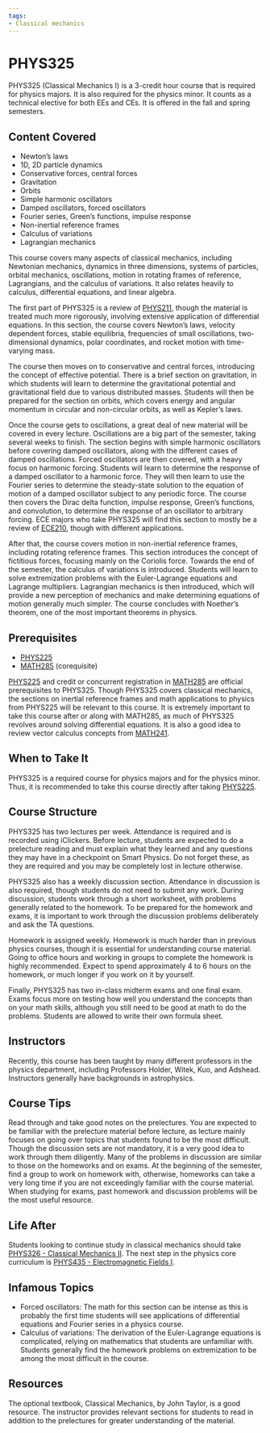 ```yaml
---
tags:
- Classical mechanics
---
```

# PHYS325

PHYS325 (Classical Mechanics I) is a 3-credit hour course that is required for physics majors.  It is also required for the physics minor.  It counts as a technical elective for both EEs and CEs.  It is offered in the fall and spring semesters.

## Content Covered

- Newton’s laws
- 1D, 2D particle dynamics
- Conservative forces, central forces
- Gravitation
- Orbits
- Simple harmonic oscillators
- Damped oscillators, forced oscillators
- Fourier series, Green’s functions, impulse response
- Non-inertial reference frames
- Calculus of variations
- Lagrangian mechanics

This course covers many aspects of classical mechanics, including Newtonian mechanics, dynamics in three dimensions, systems of particles, orbital mechanics, oscillations, motion in rotating frames of reference, Lagrangians, and the calculus of variations. It also relates heavily to calculus, differential equations, and linear algebra. 

The first part of PHYS325 is a review of [PHYS211](PHYS211.md), though the material is treated much more rigorously, involving extensive application of differential equations.  In this section, the course covers Newton’s laws, velocity dependent forces, stable equilibria, frequencies of small oscillations, two-dimensional dynamics, polar coordinates, and rocket motion with time-varying mass. 

The course then moves on to conservative and central forces, introducing the concept of effective potential.  There is a brief section on gravitation, in which students will learn to determine the gravitational potential and gravitational field due to various distributed masses.  Students will then be prepared for the section on orbits, which covers energy and angular momentum in circular and non-circular orbits, as well as Kepler’s laws.  

Once the course gets to oscillations, a great deal of new material will be covered in every lecture. Oscillations are a big part of the semester, taking several weeks to finish.  The section begins with simple harmonic oscillators before covering damped oscillators, along with the different cases of damped oscillations.  Forced oscillators are then covered, with a heavy focus on harmonic forcing.  Students will learn to determine the response of a damped oscillator to a harmonic force.  They will then learn to use the Fourier series to determine the steady-state solution to the equation of motion of a damped oscillator subject to any periodic force.  The course then covers the Dirac delta function, impulse response, Green’s functions, and convolution, to determine the response of an oscillator to arbitrary forcing.  ECE majors who take PHYS325 will find this section to mostly be a review of [ECE210](../ECE%20Course%20Offerings/ECE210.md), though with different applications.  

After that, the course covers motion in non-inertial reference frames, including rotating reference frames.  This section introduces the concept of fictitious forces, focusing mainly on the Coriolis force.  Towards the end of the semester, the calculus of variations is introduced.  Students will learn to solve extremization problems with the Euler-Lagrange equations and Lagrange multipliers.  Lagrangian mechanics is then introduced, which will provide a new perception of mechanics and make determining equations of motion generally much simpler.  The course concludes with Noether’s theorem, one of the most important theorems in physics.


## Prerequisites

- [PHYS225](PHYS225.md)
- [MATH285](../MATH%20Course%20Offerings/MATH285.md) (corequisite)

[PHYS225](PHYS225.md) and credit or concurrent registration in [MATH285](../MATH%20Course%20Offerings/MATH285.md) are official prerequisites to PHYS325.  Though PHYS325 covers classical mechanics, the sections on inertial reference frames and math applications to physics from PHYS225 will be relevant to this course.  It is extremely important to take this course after or along with MATH285, as much of PHYS325 revolves around solving differential equations.  It is also a good idea to review vector calculus concepts from [MATH241](../MATH%20Course%20Offerings/MATH241.md).  

## When to Take It

PHYS325 is a required course for physics majors and for the physics minor.  Thus, it is recommended to take this course directly after taking [PHYS225](PHYS225.md). 

## Course Structure

PHYS325 has two lectures per week.  Attendance is required and is recorded using iClickers.  Before lecture, students are expected to do a prelecture reading and must explain what they learned and any questions they may have in a checkpoint on Smart Physics.  Do not forget these, as they are required and you may be completely lost in lecture otherwise.  

PHYS325 also has a weekly discussion section.  Attendance in discussion is also required, though students do not need to submit any work.  During discussion, students work through a short worksheet, with problems generally related to the homework.  To be prepared for the homework and exams, it is important to work through the discussion problems deliberately and ask the TA questions.  

Homework is assigned weekly.  Homework is much harder than in previous physics courses, though it is essential for understanding course material.  Going to office hours and working in groups to complete the homework is highly recommended.  Expect to spend approximately 4 to 6 hours on the homework, or much longer if you work on it by yourself.    

Finally, PHYS325 has two in-class midterm exams and one final exam.  Exams focus more on testing how well you understand the concepts than on your math skills, although you still need to be good at math to do the problems.  Students are allowed to write their own formula sheet.

## Instructors

Recently, this course has been taught by many different professors in the physics department, including Professors Holder, Witek, Kuo, and Adshead.  Instructors generally have backgrounds in astrophysics.

## Course Tips

Read through and take good notes on the prelectures.  You are expected to be familiar with the prelecture material before lecture, as lecture mainly focuses on going over topics that students found to be the most difficult.  Though the discussion sets are not mandatory, it is a very good idea to work through them diligently.  Many of the problems in discussion are similar to those on the homeworks and on exams.  At the beginning of the semester, find a group to work on homework with, otherwise, homeworks can take a very long time if you are not exceedingly familiar with the course material.  When studying for exams, past homework and discussion problems will be the most useful resource.  

## Life After

Students looking to continue study in classical mechanics should take [PHYS326 - Classical Mechanics II](PHYS326.md).  The next step in the physics core curriculum is [PHYS435 - Electromagnetic Fields I](PHYS435.md).  

## Infamous Topics

- Forced oscillators: The math for this section can be intense as this is probably the first time students will see applications of differential equations and Fourier series in a physics course.
- Calculus of variations: The derivation of the Euler-Lagrange equations is complicated, relying on mathematics that students are unfamiliar with.  Students generally find the homework problems on extremization to be among the most difficult in the course.

## Resources

The optional textbook, Classical Mechanics, by John Taylor, is a good resource.  The instructor provides relevant sections for students to read in addition to the prelectures for greater understanding of the material.  